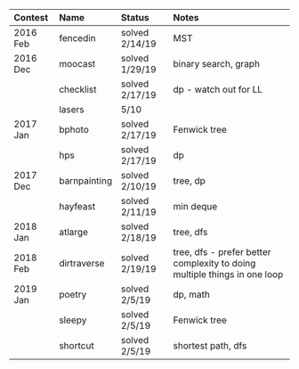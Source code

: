 | Contest  | Name         | Status         | Notes                                                                     |
| :------- | :----------- | :------------- | :------------------------------------------------------------------------ |
| 2016 Feb | fencedin     | solved 2/14/19 | MST                                                                       |
| 2016 Dec | moocast      | solved 1/29/19 | binary search, graph                                                      |
|          | checklist    | solved 2/17/19 | dp - watch out for LL                                                     |
|          | lasers       | 5/10           |                                                                           |
| 2017 Jan | bphoto       | solved 2/17/19 | Fenwick tree                                                              |
|          | hps          | solved 2/17/19 | dp                                                                        |
| 2017 Dec | barnpainting | solved 2/10/19 | tree, dp                                                                  |
|          | hayfeast     | solved 2/11/19 | min deque                                                                 |
| 2018 Jan | atlarge      | solved 2/18/19 | tree, dfs                                                                 |
| 2018 Feb | dirtraverse  | solved 2/19/19 | tree, dfs - prefer better complexity to doing multiple things in one loop |
| 2019 Jan | poetry       | solved 2/5/19  | dp, math                                                                  |
|          | sleepy       | solved 2/5/19  | Fenwick tree                                                              |
|          | shortcut     | solved 2/5/19  | shortest path, dfs                                                        |